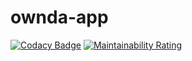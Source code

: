 # ownda-app
[![Codacy Badge](https://api.codacy.com/project/badge/Grade/547f578a6d1545b29b036b438dfe313d)](https://app.codacy.com/gh/muchobien/ownda-app?utm_source=github.com&utm_medium=referral&utm_content=muchobien/ownda-app&utm_campaign=Badge_Grade_Settings) [![Maintainability Rating](https://sonarcloud.io/api/project_badges/measure?project=muchobien_ownda-app&metric=sqale_rating)](https://sonarcloud.io/summary/new_code?id=muchobien_ownda-app)
